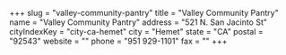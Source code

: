 +++
slug = "valley-community-pantry"
title = "Valley Community Pantry"
name = "Valley Community Pantry"
address = "521 N. San Jacinto St"
cityIndexKey = "city-ca-hemet"
city = "Hemet"
state = "CA"
postal = "92543"
website = ""
phone = "951 929-1101"
fax = ""
+++
